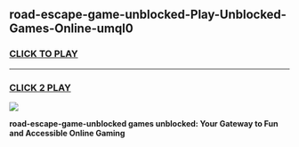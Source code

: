 
## road-escape-game-unblocked-Play-Unblocked-Games-Online-umql0
<h3>
<a href="https://premium76.site?title=road-escape-game-unblocked&ref=24A">CLICK TO PLAY</a></h3>
<hr>

<h3>
<a href="https://premium76.site?title=road-escape-game-unblocked&ref=24A">CLICK 2 PLAY</a>
  
</h3>

<a href="https://premium76.site?title=road-escape-game-unblocked&ref=24A"><img src="https://clearcache.store/games.png"></a>


**road-escape-game-unblocked games unblocked: Your Gateway to Fun and Accessible Online Gaming**
